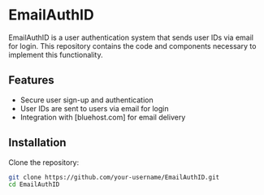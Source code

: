# EmailAuthID
EmailAuthID is a user authentication system that sends user IDs via email for login. This repository contains the code and components necessary to implement this functionality.

## Features

- Secure user sign-up and authentication
- User IDs are sent to users via email for login
- Integration with [bluehost.com] for email delivery

## Installation

Clone the repository:
   ```sh
   git clone https://github.com/your-username/EmailAuthID.git
   cd EmailAuthID

